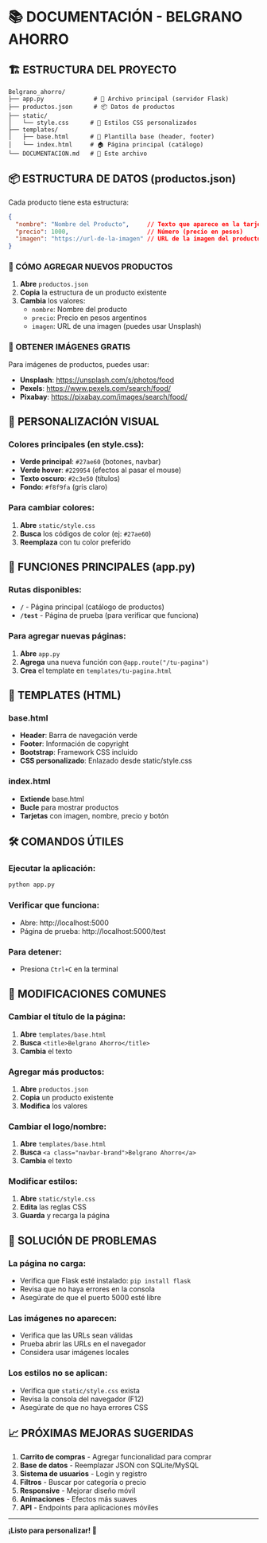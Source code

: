 # 📚 DOCUMENTACIÓN - BELGRANO AHORRO

## 🏗️ ESTRUCTURA DEL PROYECTO

```
Belgrano_ahorro/
├── app.py              # 🚀 Archivo principal (servidor Flask)
├── productos.json      # 📦 Datos de productos
├── static/
│   └── style.css      # 🎨 Estilos CSS personalizados
├── templates/
│   ├── base.html      # 📄 Plantilla base (header, footer)
│   └── index.html     # 🏠 Página principal (catálogo)
└── DOCUMENTACION.md   # 📖 Este archivo
```

## 📦 ESTRUCTURA DE DATOS (productos.json)

Cada producto tiene esta estructura:
```json
{
  "nombre": "Nombre del Producto",     // Texto que aparece en la tarjeta
  "precio": 1000,                      // Número (precio en pesos)
  "imagen": "https://url-de-la-imagen" // URL de la imagen del producto
}
```

### 🔧 CÓMO AGREGAR NUEVOS PRODUCTOS

1. **Abre** `productos.json`
2. **Copia** la estructura de un producto existente
3. **Cambia** los valores:
   - `nombre`: Nombre del producto
   - `precio`: Precio en pesos argentinos
   - `imagen`: URL de una imagen (puedes usar Unsplash)

### 📸 OBTENER IMÁGENES GRATIS

Para imágenes de productos, puedes usar:
- **Unsplash**: https://unsplash.com/s/photos/food
- **Pexels**: https://www.pexels.com/search/food/
- **Pixabay**: https://pixabay.com/images/search/food/

## 🎨 PERSONALIZACIÓN VISUAL

### Colores principales (en style.css):
- **Verde principal**: `#27ae60` (botones, navbar)
- **Verde hover**: `#229954` (efectos al pasar el mouse)
- **Texto oscuro**: `#2c3e50` (títulos)
- **Fondo**: `#f8f9fa` (gris claro)

### Para cambiar colores:
1. **Abre** `static/style.css`
2. **Busca** los códigos de color (ej: `#27ae60`)
3. **Reemplaza** con tu color preferido

## 🚀 FUNCIONES PRINCIPALES (app.py)

### Rutas disponibles:
- **`/`** - Página principal (catálogo de productos)
- **`/test`** - Página de prueba (para verificar que funciona)

### Para agregar nuevas páginas:
1. **Abre** `app.py`
2. **Agrega** una nueva función con `@app.route("/tu-pagina")`
3. **Crea** el template en `templates/tu-pagina.html`

## 📄 TEMPLATES (HTML)

### base.html
- **Header**: Barra de navegación verde
- **Footer**: Información de copyright
- **Bootstrap**: Framework CSS incluido
- **CSS personalizado**: Enlazado desde static/style.css

### index.html
- **Extiende** base.html
- **Bucle** para mostrar productos
- **Tarjetas** con imagen, nombre, precio y botón

## 🛠️ COMANDOS ÚTILES

### Ejecutar la aplicación:
```bash
python app.py
```

### Verificar que funciona:
- Abre: http://localhost:5000
- Página de prueba: http://localhost:5000/test

### Para detener:
- Presiona `Ctrl+C` en la terminal

## 🔧 MODIFICACIONES COMUNES

### Cambiar el título de la página:
1. **Abre** `templates/base.html`
2. **Busca** `<title>Belgrano Ahorro</title>`
3. **Cambia** el texto

### Agregar más productos:
1. **Abre** `productos.json`
2. **Copia** un producto existente
3. **Modifica** los valores

### Cambiar el logo/nombre:
1. **Abre** `templates/base.html`
2. **Busca** `<a class="navbar-brand">Belgrano Ahorro</a>`
3. **Cambia** el texto

### Modificar estilos:
1. **Abre** `static/style.css`
2. **Edita** las reglas CSS
3. **Guarda** y recarga la página

## 🐛 SOLUCIÓN DE PROBLEMAS

### La página no carga:
- Verifica que Flask esté instalado: `pip install flask`
- Revisa que no haya errores en la consola
- Asegúrate de que el puerto 5000 esté libre

### Las imágenes no aparecen:
- Verifica que las URLs sean válidas
- Prueba abrir las URLs en el navegador
- Considera usar imágenes locales

### Los estilos no se aplican:
- Verifica que `static/style.css` exista
- Revisa la consola del navegador (F12)
- Asegúrate de que no haya errores CSS

## 📈 PRÓXIMAS MEJORAS SUGERIDAS

1. **Carrito de compras** - Agregar funcionalidad para comprar
2. **Base de datos** - Reemplazar JSON con SQLite/MySQL
3. **Sistema de usuarios** - Login y registro
4. **Filtros** - Buscar por categoría o precio
5. **Responsive** - Mejorar diseño móvil
6. **Animaciones** - Efectos más suaves
7. **API** - Endpoints para aplicaciones móviles

---

**¡Listo para personalizar! 🎉** 